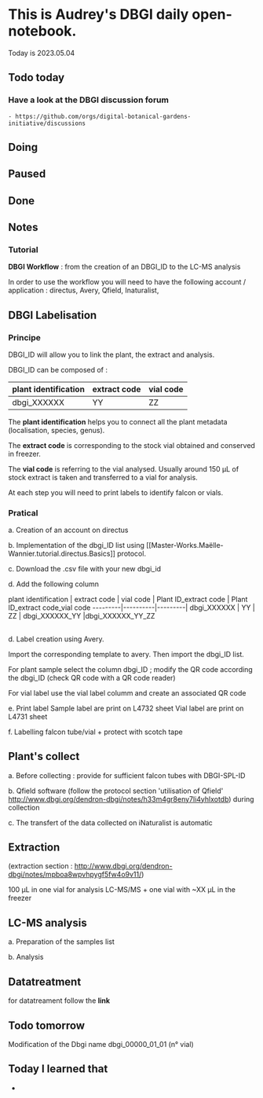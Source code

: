 

# This is Audrey's DBGI daily open-notebook.

Today is 2023.05.04

## Todo today

### Have a look at the DBGI discussion forum
    - https://github.com/orgs/digital-botanical-gardens-initiative/discussions

###
###

## Doing

## Paused

## Done

## Notes

### Tutorial 

**DBGI Workflow** : from the creation of an DBGI_ID to the LC-MS analysis

In order to use the workflow you will need to have the following account / application : directus, Avery, Qfield, Inaturalist,

## **DBGI Labelisation** ## 
  ### Principe 
  DBGI_ID will allow you to link the plant, the extract and analysis. 

  DBGI_ID can be composed of : 

  plant identification | extract code | vial code | 
---------|----------|---------|
 dbgi_XXXXXX | YY | ZZ |  
 
  The **plant identification** helps you to connect all the plant metadata (localisation, species, genus). 
  
  The **extract code** is corresponding to the stock vial obtained and conserved in freezer. 
  
  The **vial code** is referring to the vial analysed. Usually around 150 µL of stock extract is taken and transferred to a vial for analysis. 


  At each step you will need to print labels to identify falcon or vials. 


  ### Pratical 
  a. Creation of an account on directus  
  
  b. Implementation of the dbgi_ID list using [[Master-Works.Maëlle-Wannier.tutorial.directus.Basics]] protocol. 
  
  c. Download the .csv file with your new dbgi_id 

  d. Add the following column 
 
 plant identification | extract code | vial code | Plant ID_extract code | Plant ID_extract code_vial code
---------|----------|---------|
 dbgi_XXXXXX | YY | ZZ |  dbgi_XXXXXX_YY |dbgi_XXXXXX_YY_ZZ 

  ##
  d. Label creation using Avery. 
  
  Import the corresponding template to avery. Then import  the dbgi_ID list. 

  For plant sample select the column dbgi_ID ; modify the QR code according the dbgi_ID (check QR code with a QR code reader)

  For vial label use the vial label columm and create an associated QR code

  e. Print label 
  Sample label are print on L4732 sheet 
  Vial label are print on L4731 sheet
  
  f. Labelling falcon tube/vial + protect with scotch tape 

## **Plant's collect** ##
   
  a. Before collecting : provide for sufficient falcon tubes with DBGI-SPL-ID 
  
  b. Qfield software (follow the protocol section 'utilisation of Qfield'  http://www.dbgi.org/dendron-dbgi/notes/h33m4gr8eny7li4yhlxotdb) during collection 
  
  c. The transfert of the data collected on iNaturalist is automatic
  
## **Extraction** ## 
(extraction section : http://www.dbgi.org/dendron-dbgi/notes/mpboa8wpvhpygf5fw4o9v11/)
 
100 µL in one vial for analysis LC-MS/MS + one vial with ~XX µL in the freezer 


## **LC-MS analysis** ##
  
  a. Preparation of the samples list 

  b. Analysis 

## **Datatreatment** ##
   for datatreament follow the **link** 


## Todo tomorrow
Modification of the Dbgi name dbgi_00000_01_01 (n° vial)
###
###
###


## Today I learned that

- 